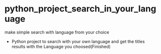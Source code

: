 # python_project_search_in_your_language
make simple search with language from your choice
- Python project to search with your own language and get the titles results with the Language you choosed(Finished)
